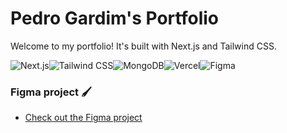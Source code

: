 # Pedro Gardim's Portfolio

Welcome to my portfolio! It's built with Next.js and Tailwind CSS.

<img src="https://img.shields.io/badge/-Next.js-000000?logo=next.js&logoColor=white&style=for-the-badge" alt="Next.js"><img src="https://img.shields.io/badge/-Tailwind_CSS-38B2AC?logo=tailwind-css&logoColor=white&style=for-the-badge" alt="Tailwind CSS"><img src="https://img.shields.io/badge/-MongoDB-47A248?logo=mongodb&logoColor=white&style=for-the-badge" alt="MongoDB"><img src="https://img.shields.io/badge/-Vercel-000000?logo=vercel&logoColor=white&style=for-the-badge" alt="Vercel"><img src="https://img.shields.io/badge/-Figma-F24E1E?logo=figma&logoColor=white&style=for-the-badge" alt="Figma">

### Figma project 🖌️

- [Check out the Figma project](https://www.figma.com/file/6DdNVeHD13OXIpo3TWXDGz/Portfolio?type=design&node-id=80609-13&mode=design)
